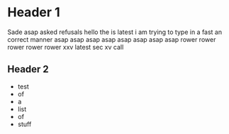 # Header 1

Sade asap asked refusals hello the is latest       i am trying to type in a
fast an correct manner asap asap asap asap asap asap asap asap rower rower rower
rower
rower xxv latest sec xv call

## Header 2

* test
* of
* a
* list
* of
* stuff


